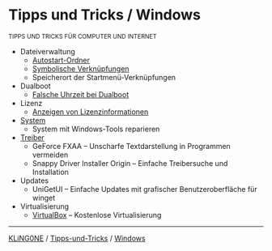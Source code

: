# Tipps und Tricks / Windows
<small>TIPPS UND TRICKS FÜR COMPUTER UND INTERNET</small>

* Dateiverwaltung
  * [Autostart-Ordner](Autostart-Ordner.md)
  * [Symbolische Verknüpfungen](Symbolische-Verknüpfungen.md)
  * Speicherort der Startmenü-Verknüpfungen
* Dualboot
  * [Falsche Uhrzeit bei Dualboot](Falsche-Uhrzeit-bei-Dualboot.md)
* Lizenz
  * [Anzeigen von Lizenzinformationen](Anzeigen-von-Lizenzinformationen.md)
* [System](System/README.md)
  * System mit Windows-Tools reparieren
* [Treiber](Treiber/README.md)
  * GeForce FXAA – Unscharfe Textdarstellung in Programmen vermeiden
  * Snappy Driver Installer Origin – Einfache Treibersuche und Installation
* Updates
  * UniGetUI – Einfache Updates mit grafischer Benutzeroberfläche für winget
* Virtualisierung
  * [VirtualBox](VirtualBox.md) – Kostenlose Virtualisierung

---

[KLiNG0NE](https://github.com/KLiNG0NE/) / [Tipps-und-Tricks](https://github.com/KLiNG0NE/Tipps-und-Tricks) / [Windows](README.md)
